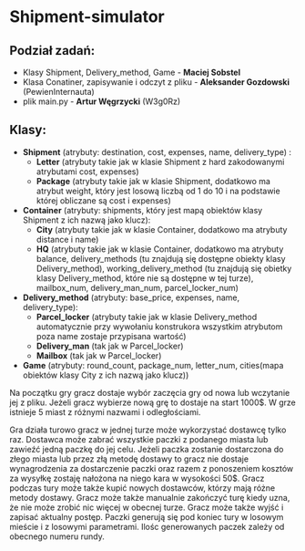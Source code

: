# Shipment-simulator
<h2> Podział zadań: </h2>
<ul>
    <li>Klasy Shipment, Delivery_method, Game - <b>Maciej Sobstel</b>
    <li>Klasa Conatiner, zapisywanie i odczyt z pliku - <b>Aleksander Gozdowski</b> (PewienInternauta)
    <li>plik main.py - <b>Artur Węgrzycki</b> (W3g0Rz)
</ul>
<h2>Klasy: </h2>
<ul>
    <li><b>Shipment</b> (atrybuty: destination, cost, expenses, name, delivery_type) :
        <ul>
        <li><b>Letter</b> (atrybuty takie jak w klasie Shipment z hard zakodowanymi atrybutami cost, expenses)
        <li><b>Package</b> (atrybuty takie jak w klasie Shipment, dodatkowo ma atrybut weight, który jest losową liczbą od 1 do 10 i na podstawie której obliczane są cost i expenses)
        </ul>
    <li><b>Container</b> (atrybuty: shipments, który jest mapą obiektów klasy Shipment z ich nazwą jako klucz):
        <ul>
        <li><b>City</b> (atrybuty takie jak w klasie Container, dodatkowo ma atrybuty distance i name)
        <li><b>HQ</b> (atrybuty takie jak w klasie Container, dodatkowo ma atrybuty balance, delivery_methods (tu znajdują się dostępne obiekty klasy Delivery_method), working_delivery_method (tu znajdują się obietky klasy Delivery_method, które nie są dostępne w tej turze), mailbox_num, delivery_man_num, parcel_locker_num)
        </ul>
    <li><b>Delivery_method</b> (atrybuty: base_price, expenses, name, delivery_type):
        <ul>
        <li><b>Parcel_locker</b> (atrybuty takie jak w klasie Delivery_method automatycznie przy wywołaniu konstrukora wszystkim atrybutom poza name zostaje przypisana wartość)
        <li><b>Delivery_man</b> (tak jak w Parcel_locker)
        <li><b>Mailbox</b> (tak jak w Parcel_locker)
        </ul>
    <li><b>Game</b> (atrybuty: round_count, package_num, letter_num, cities(mapa obiektów klasy City z ich nazwą jako klucz))
</ul>
<p>
Na początku gry gracz dostaje wybór zaczęcia gry od nowa lub wczytanie jej z pliku. Jeżeli gracz wybierze nową grę to dostaje na start 1000$. W grze istnieje 5 miast z różnymi nazwami i odległościami.
</p>
<p>
Gra działa turowo gracz w jednej turze może wykorzystać dostawcę tylko raz. Dostawca może zabrać wszystkie paczki z podanego miasta lub zawieźć jedną paczkę do jej celu. Jeżeli paczka zostanie dostarczona do złego miasta lub przez złą metodę dostawy to gracz nie dostaje wynagrodzenia za dostarczenie paczki oraz razem z ponoszeniem kosztów za wysyłkę zostaję nałożona na niego kara w wysokości 50$. Gracz podczas tury może także kupić nowych dostawców, którzy mają różne metody dostawy. Gracz może także manualnie zakończyć turę kiedy uzna, że nie może zrobić nic więcej w obecnej turze. Gracz może także wyjść i zapisać aktualny postęp. Paczki generują się pod koniec tury w losowym mieście i z losowymi parametrami. Ilośc generowanych paczek zależy od obecnego numeru rundy.
</p>
